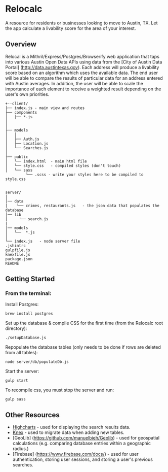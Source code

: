 # Relocalc

A resource for residents or businesses looking to move to Austin, TX. 
Let the app calculate a livability score for the area of your interest.

## Overview

Relocal is a Mithril/Express/Postgres/Browserify web application that taps into various Austin Open Data APIs using data from the [City of Austin Data Portal] (http://data.austintexas.gov).
Each address will produce a livability score based on an algorithm which uses the available data.
The end user will be able to compare the results of particular data for an address entered with Austin averages.
In addition, the user will be able to scale the importance of each element to receive a weighted result depending on 
the user's own priorities. 

```
+--client/
├── index.js - main view and routes 
├── components
│   ├── *.js       
│   
│
├── models
│   │
│   ├── Auth.js
│   ├── Location.js
│   └── Searches.js
│
├── public
│   └── index.html  - main html file
│   └── style.css   - compiled styles (don't touch)
│   └── sass
         └── .scss - write your styles here to be compiled to style.css

    
server/                         
│                          
│── data
|    └── crimes, restaurants.js   - the json data that populates the database
│── lib
|     └── search.js
|
│── models 
│   └──  *.js
│
└── index.js   - node server file
.jshintrc
gulpfile.js
knexfile.js
package.json
README
```

## Getting Started

### From the terminal:

Install Postgres:

```
brew install postgres
```

Set up the database & compile CSS for the first time (from the Relocalc root directory):

```
./setupDatabase.js
``` 

Repopulate the database tables (only needs to be done if rows are deleted from all tables):
```
node server/db/populateDb.js
```

Start the server: 

```
gulp start
```

To recompile css, you must stop the server and run: 

```
gulp sass
```
## Other Resources
* [Highcharts](http://www.highcharts.com/docs/getting-started/your-first-chart) - used for displaying the search results data.
* [Knex](http://knexjs.org/) - used to migrate data when adding new tables.
* [GeoLib] (https://github.com/manuelbieh/Geolib) - used for geospatial calculations (e.g. comparing database entries within a geographic radius.)
* [Firebase] (https://www.firebase.com/docs/) - used for user authentication, storing user sessions, and storing a user's previous searches.
